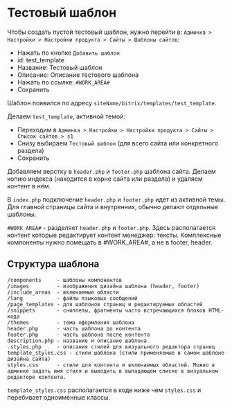 # Тестовый шаблон
Чтобы создать пустой тестовый шаблон, нужно перейти в: `Админка > Настройки > Настройки продукта > Сайты > Шаблоны сайтов`:

- Нажать по кнопке `Добавить шаблон`
- id: test_template
- Название: Тестовый шаблон
- Описание: Описание тестового шаблона
- Нажать по ссылке: `#WORK_AREA#`
- Сохранить

Шаблон появился по адресу `siteName/bitrix/templates/test_template`.

Делаем `test_template`, активной темой:
- Переходим в `Админка > Настройки > Настройки продукта > Сайты > Список сайтов > s1`
- Снизу выбираем `Тестовый шаблон` (для всего сайта или конкретного раздела)
- Сохранить

Добавляем верстку в `header.php` и `footer.php` шаблона сайта. Делаем копию индекса (находится в корне сайта или раздела) и удаляем контент в нём.

В `index.php` подключение `header.php` и `footer.php` идет из активной темы. Для главной страницы сайта и внутренних, обычно делают отдельные шаблоны.

`#WORK_AREA#` - разделяет `header.php` и `footer.php`. Здесь располагается контент которые редактирует контент менеджер: тексты. Комплексные компоненты нужно помещать в #WORK_AREA#, а не в footer, header.

## Структура шаблона

    /components     - шаблоны компонентов
    /images         - изображения дизайна шаблона (header, footer)
    /include_areas  - включаемые области
    /lang           - файлы языковых сообщений
    /page_templates - для шаблонов страниц и редактируемых областей
    /snippets       - сниппеты, фрагменты часто встречающихся блоков HTML-кода
    /themes         - тема оформления шаблона
    header.php      - часть шаблона до контента
    footer.php      - часть шаблона после контента
    description.php - название и описание шаблона
    .styles.php     - описания стилей для визуального редактора страниц
    template_styles.css - стили шаблона (стили применяемые в самом шаблоне дизайна сайта)
    styles.css      - стили для контента и включаемых областей. Можно в админке задать имя стиля и выводить в выпадающем списке в визуальном редакторе контента.

`template_styles.css` располагается в коде ниже чем `styles.css` и перебивает одноимённые классы.
